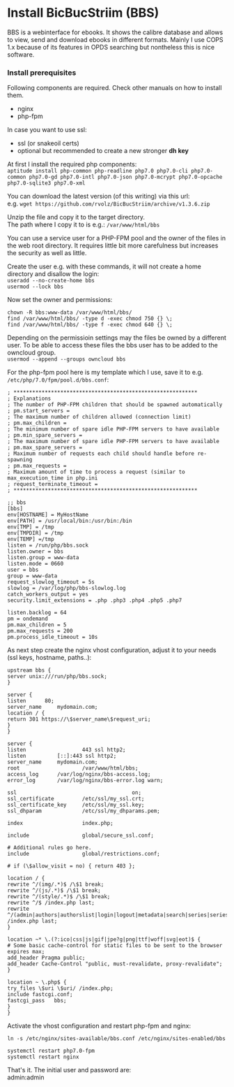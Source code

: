 # Install BicBucStriim (BBS)
BBS is a webinterface for ebooks. It shows the calibre database and allows to view, send and download ebooks in different formats.
Mainly I use COPS 1.x because of its features in OPDS searching but nontheless this is nice software.

### Install prerequisites

Following components are required. Check other manuals on how to install them.
- nginx  
- php-fpm

In case you want to use ssl:  
- ssl (or snakeoil certs)  
- optional but recommended to create a new stronger __dh key__

At first I install the required php components:  
`aptitude install php-common php-readline php7.0 php7.0-cli php7.0-common php7.0-gd php7.0-intl php7.0-json php7.0-mcrypt php7.0-opcache php7.0-sqlite3 php7.0-xml`

You can download the latest version (of this writing) via this url:  
e.g. `wget https://github.com/rvolz/BicBucStriim/archive/v1.3.6.zip`

Unzip the file and copy it to the target directory.  
The path where I copy it to is e.g.: `/var/www/html/bbs`

You can use a service user for a PHP-FPM pool and the owner of the files in the web root directory. It requires little bit more carefulness but increases the security as well as little.

Create the user e.g. with these commands, it will not create a home directory and disallow the login:  
`useradd --no-create-home bbs`  
`usermod --lock bbs`

Now set the owner and permissions:
```
chown -R bbs:www-data /var/www/html/bbs/
find /var/www/html/bbs/ -type d -exec chmod 750 {} \;
find /var/www/html/bbs/ -type f -exec chmod 640 {} \;
```

Depending on the permissioin settings may the files be owned by a different user. To be able to access these files the bbs user has to be added to the owncloud group.  
`usermod --append --groups owncloud bbs`

For the php-fpm pool here is my template which I use, save it to e.g. `/etc/php/7.0/fpm/pool.d/bbs.conf`:  

```
; ***********************************************************
; Explanations
; The number of PHP-FPM children that should be spawned automatically
; pm.start_servers =
; The maximum number of children allowed (connection limit)
; pm.max_children =
; The minimum number of spare idle PHP-FPM servers to have available
; pm.min_spare_servers =
; The maximum number of spare idle PHP-FPM servers to have available
; pm.max_spare_servers =
; Maximum number of requests each child should handle before re-spawning
; pm.max_requests =
; Maximum amount of time to process a request (similar to max_execution_time in php.ini
; request_terminate_timeout =
; ***********************************************************

;; bbs
[bbs]
env[HOSTNAME] = MyHostName
env[PATH] = /usr/local/bin:/usr/bin:/bin
env[TMP] = /tmp
env[TMPDIR] = /tmp
env[TEMP] =/tmp
listen = /run/php/bbs.sock
listen.owner = bbs
listen.group = www-data
listen.mode = 0660
user = bbs
group = www-data
request_slowlog_timeout = 5s
slowlog = /var/log/php/bbs-slowlog.log
catch_workers_output = yes
security.limit_extensions = .php .php3 .php4 .php5 .php7

listen.backlog = 64
pm = ondemand
pm.max_children = 5
pm.max_requests = 200
pm.process_idle_timeout = 10s
```

As next step create the nginx vhost configuration, adjust it to your needs (ssl keys, hostname, paths..):

```
upstream bbs {
server unix:///run/php/bbs.sock;
}

server {
listen 		80;
server_name     mydomain.com;
location / {
return 301 https://\$server_name\$request_uri;
}
}

server {
listen 					443 ssl http2;
listen          [::]:443 ssl http2;
server_name    	mydomain.com;
root   					/var/www/html/bbs;
access_log     	/var/log/nginx/bbs-access.log;
error_log      	/var/log/nginx/bbs-error.log warn;

ssl    									on;
ssl_certificate        	/etc/ssl/my_ssl.crt;
ssl_certificate_key    	/etc/ssl/my_ssl.key;
ssl_dhparam             /etc/ssl/my_dhparams.pem;

index                   index.php;

include                 global/secure_ssl.conf;

# Additional rules go here.
include                 global/restrictions.conf;

# if (\$allow_visit = no) { return 403 };

location / {
rewrite ^/(img/.*)$ /\$1 break;
rewrite ^/(js/.*)$ /\$1 break;
rewrite ^/(style/.*)$ /\$1 break;
rewrite ^/$ /index.php last;
rewrite ^/(admin|authors|authorslist|login|logout|metadata|search|series|serieslist|tags|tagslist|titles|titleslist|opds)/.*$ /index.php last;
}

location ~* \.(?:ico|css|js|gif|jpe?g|png|ttf|woff|svg|eot)$ {
# Some basic cache-control for static files to be sent to the browser
expires max;
add_header Pragma public;
add_header Cache-Control "public, must-revalidate, proxy-revalidate";
}

location ~ \.php$ {
try_files \$uri \$uri/ /index.php;
include fastcgi.conf;
fastcgi_pass   bbs;
}
}
```

Activate the vhost configuration and restart php-fpm and nginx:


`ln -s /etc/nginx/sites-available/bbs.conf /etc/nginx/sites-enabled/bbs`

```
systemctl restart php7.0-fpm
systemctl restart nginx
```

That's it. The initial user and password are:  
admin:admin
